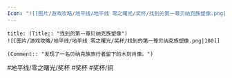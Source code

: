 ```yaml
---
Icon: "![[图片/游戏攻略/地平线/地平线 零之曙光/奖杯/找到的第一尊贝纳克族塑像.png|30]]"
---
```

```ad-common-bronze-trophy
title: (Title:: "找到的第一尊贝纳克族塑像")
![[图片/游戏攻略/地平线/地平线 零之曙光/奖杯/找到的第一尊贝纳克族塑像.png|100]]

(Comment:: "发现了一名贝纳克族旅行者留下的木刻肖像。")
```

#地平线/零之曙光/奖杯 #奖杯 #奖杯/铜
